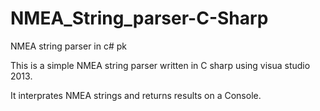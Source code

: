 NMEA_String_parser-C-Sharp
==========================

NMEA string parser in c# pk

This is a simple NMEA string parser written in C sharp using visua studio 2013.

It interprates NMEA strings and returns results on a Console.
